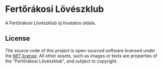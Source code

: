 # Fertőrákosi Lövészklub

A Fertőrákosi Lövészklub új hivatalos oldala.

## License
The source code of this project is open-sourced software licensed under the  [MIT license](http://opensource.org/licenses/MIT).
All other assets, such as images or texts are properties of the "Fertőrákosi Lövészklub", and subject to copyright.
